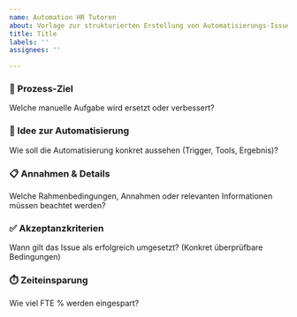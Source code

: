 ```yaml
---
name: Automation HR Tutoren
about: Vorlage zur strukturierten Erstellung von Automatisierungs-Issues im HR-Tutoren-Projekt.
title: Title
labels: ''
assignees: ''

---
```


### 🎯 Prozess-Ziel
Welche manuelle Aufgabe wird ersetzt oder verbessert?

### 🧠 Idee zur Automatisierung
Wie soll die Automatisierung konkret aussehen (Trigger, Tools, Ergebnis)?

### 📋 Annahmen & Details
Welche Rahmenbedingungen, Annahmen oder relevanten Informationen müssen beachtet werden?

### ✅ Akzeptanzkriterien
Wann gilt das Issue als erfolgreich umgesetzt? (Konkret überprüfbare Bedingungen)

### ⏱️ Zeiteinsparung  
Wie viel FTE % werden eingespart?
